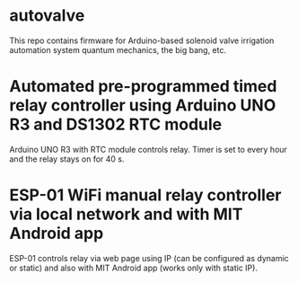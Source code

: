 # autovalve
This repo contains firmware for Arduino-based solenoid valve irrigation automation system quantum mechanics, the big bang, etc.

# Automated pre-programmed timed relay controller using Arduino UNO R3 and DS1302 RTC module
Arduino UNO R3 with RTC module controls relay. Timer is set to every hour and the relay stays on for 40 s.

# ESP-01 WiFi manual relay controller via local network and with MIT Android app
ESP-01 controls relay via web page using IP (can be configured as dynamic or static) and also with MIT Android app (works only with static IP).
